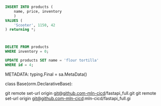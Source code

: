 


```sql

INSERT INTO products (
	name, price, inventory
	)
VALUES (
	'Scooter', 1150, 42
) returning *;



DELETE FROM products
WHERE inventory = 0;

UPDATE products SET name = 'flour tortilla'
WHERE id = 4;
```



METADATA: typing.Final = sa.MetaData()


class Base(orm.DeclarativeBase):



git remote set-url origin git@github.com-mln-cicd/fastapi_full.git
git remote set-url origin git@github.com-mln-cicd:mln-cicd/fastapi_full.gi